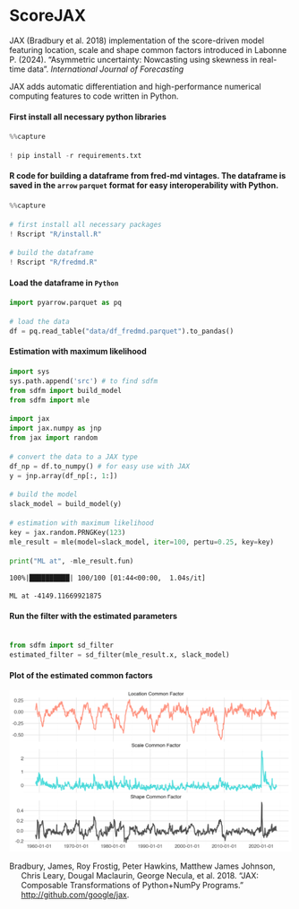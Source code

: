 # ScoreJAX

JAX (Bradbury et al. 2018) implementation of the score-driven model
featuring location, scale and shape common factors introduced in Labonne
P. (2024). “Asymmetric uncertainty: Nowcasting using skewness in
real-time data”. *International Journal of Forecasting*

JAX adds automatic differentiation and high-performance numerical
computing features to code written in Python.

#### First install all necessary python libraries

``` python
%%capture

! pip install -r requirements.txt
```

#### R code for building a dataframe from fred-md vintages. The dataframe is saved in the `arrow` `parquet` format for easy interoperability with Python.

``` python
%%capture

# first install all necessary packages
! Rscript "R/install.R"

# build the dataframe
! Rscript "R/fredmd.R"
```

#### Load the dataframe in `Python`

``` python
import pyarrow.parquet as pq

# load the data
df = pq.read_table("data/df_fredmd.parquet").to_pandas()
```

#### Estimation with maximum likelihood

``` python
import sys
sys.path.append('src') # to find sdfm
from sdfm import build_model
from sdfm import mle

import jax
import jax.numpy as jnp
from jax import random

# convert the data to a JAX type
df_np = df.to_numpy() # for easy use with JAX
y = jnp.array(df_np[:, 1:])

# build the model
slack_model = build_model(y)

# estimation with maximum likelihood
key = jax.random.PRNGKey(123)
mle_result = mle(model=slack_model, iter=100, pertu=0.25, key=key)

print("ML at", -mle_result.fun)
```

    100%|██████████| 100/100 [01:44<00:00,  1.04s/it]

    ML at -4149.11669921875

#### Run the filter with the estimated parameters

``` python

from sdfm import sd_filter
estimated_filter = sd_filter(mle_result.x, slack_model)
```

#### Plot of the estimated common factors

![](README_files/figure-commonmark/cell-7-output-1.png)

<div id="refs" class="references csl-bib-body hanging-indent">

<div id="ref-jax2018github" class="csl-entry">

Bradbury, James, Roy Frostig, Peter Hawkins, Matthew James Johnson,
Chris Leary, Dougal Maclaurin, George Necula, et al. 2018. “JAX:
Composable Transformations of Python+NumPy Programs.”
<http://github.com/google/jax>.

</div>

</div>
